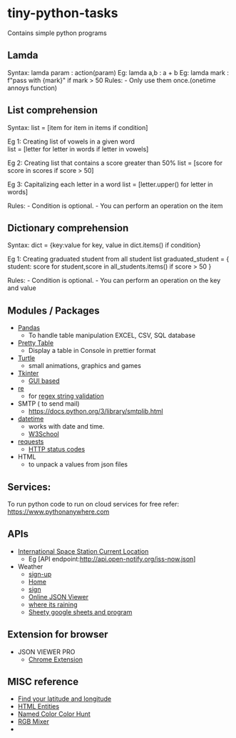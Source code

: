 # tiny-python-tasks
Contains simple python programs


## Lamda
Syntax: lamda param : action(param)
Eg: lamda a,b : a + b
Eg: lamda mark : f"pass with {mark}" if mark > 50
Rules:
    - Only use them once.(onetime annoys function)

## List comprehension

Syntax: list = [item for item in items if condition]

Eg 1: Creating list of vowels in a given word  
list = [letter for letter in words if letter in vowels]

Eg 2: Creating list that contains a score greater than 50%
list = [score for score in scores if score > 50]

Eg 3: Capitalizing each letter in a word 
list = [letter.upper() for letter in words]

Rules:
    - Condition is optional.
    - You can perform an operation on the item    

## Dictionary comprehension

Syntax: dict = {key:value for key, value in dict.items() if condition}

Eg 1: Creating graduated student from all  student list 
graduated_student = { student: score for student,score in all_students.items() if score > 50 }


Rules:
    - Condition is optional.
    - You can perform an operation on the key and value    

## Modules / Packages

- [Pandas](https://pandas.pydata.org)
  - To handle table manipulation EXCEL, CSV, SQL database 
- [Pretty Table ](https://pypi.org/project/prettytable/)
  - Display a table in Console in prettier format 
- [Turtle](https://docs.python.org/3/library/turtle.html)
  - small animations, graphics and games
- [Tkinter](https://docs.python.org/3/library/tkinter.html#the-packer)
  - [GUI based](http://tcl.tk/man/tcl8.6/TkCmd/pack.htm)
- [re](https://www.w3schools.com/python/python_regex.asp)
  - for [regex string validation](https://regex101.com)
- SMTP ( to send mail)
  - https://docs.python.org/3/library/smtplib.html
- [datetime](https://docs.python.org/3/library/datetime.html) 
  - works with date and time.
  - [W3School](https://www.w3schools.com/python/python_datetime.asp)
- [requests](https://docs.python-requests.org/en/latest/)
  - [HTTP status codes ](https://www.webfx.com/web-development/glossary/http-status-codes/)
- HTML
  - to unpack a values from json files
  
## Services:

To run python code to run on cloud services for free
    refer: https://www.pythonanywhere.com

## APIs

- [International Space Station Current Location ](http://open-notify.org/Open-Notify-API/ISS-Location-Now/)
  - Eg [API endpoint:http://api.open-notify.org/iss-now.json]
- Weather
  - [sign-up](https://home.openweathermap.org/users/sign_up)
  - [Home](https://openweathermap.org/current)
  - [sign](https://home.openweathermap.org/users/sign_in)
  - [Online JSON Viewer](https://jsonviewer.stack.hu)
  - [where its raining](https://www.ventusky.com/vancouver)
  - [Sheety google sheets and program](https://sheety.co)

## Extension for browser

- JSON VIEWER PRO
  - [Chrome Extension](https://chromewebstore.google.com/detail/json-viewer/gbmdgpbipfallnflgajpaliibnhdgobh)

## MISC reference
- [Find your latitude and longitude](https://www.latlong.net/Show-Latitude-Longitude.html)
- [HTML Entities](https://www.w3schools.com/html/html_entities.asp)
- [Named Color Color Hunt](https://developer.mozilla.org/en-US/docs/Web/CSS/named-color)
- [RGB Mixer](https://www.csfieldguide.org.nz/en/interactives/rgb-mixer/)
- 
